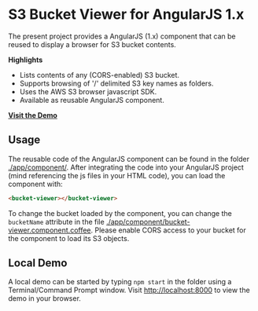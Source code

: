 # S3 Bucket Viewer for AngularJS 1.x

The present project provides a AngularJS (1.x) component that can be reused to display a browser for S3 bucket contents.

__Highlights__

* Lists contents of any (CORS-enabled) S3 bucket.
* Supports browsing of '/' delimited S3 key names as folders.
* Uses the AWS S3 browser javascript SDK.
* Available as reusable AngularJS component.

__[Visit the Demo](http://s3-bucket-viewer-demo.s3-website.eu-central-1.amazonaws.com/
)__

## Usage
The reusable code of the AngularJS component can be found in the folder [./app/component/](./app/component/). After integrating the code into your AngularJS project (mind referencing the js files in your HTML code), you can load the component with:

```HTML
<bucket-viewer></bucket-viewer>
```

To change the bucket loaded by the component, you can change the ```bucketName``` attribute in the file [./app/component/bucket-viewer.component.coffee](./app/component/bucket-viewer.component.coffee).
Please enable CORS access to your bucket for the component to load its S3 objects.

## Local Demo

A local demo can be started by typing ```npm start``` in the folder using a Terminal/Command Prompt window.
Visit [http://localhost:8000](http://localhost:8000) to view the demo in your browser.
